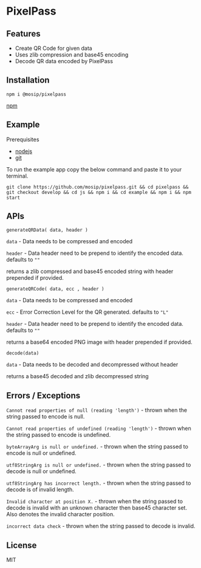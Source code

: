 # PixelPass

## Features

- Create QR Code for given data
- Uses zlib compression and base45 encoding
- Decode QR data encoded by PixelPass

## Installation 
`npm i @mosip/pixelpass`

[npm](https://www.npmjs.com/package/@mosip/pixelpass)

## Example
Prerequisites
* [nodejs](https://nodejs.org/en/learn/getting-started/how-to-install-nodejs)
* [git](https://git-scm.com/book/en/v2/Getting-Started-Installing-Git)

To run the example app copy the below command and paste it to your terminal.

```
git clone https://github.com/mosip/pixelpass.git && cd pixelpass && git checkout develop && cd js && npm i && cd example && npm i && npm start
```

## APIs
`generateQRData( data, header )`

`data` - Data needs to be compressed and encoded

`header` - Data header need to be prepend to identify the encoded data. defaults to `""`

returns a zlib compressed and base45 encoded string with header prepended if provided.

`generateQRCode( data, ecc , header )`

`data` - Data needs to be compressed and encoded

`ecc` - Error Correction Level for the QR generated. defaults to `"L"`

`header` - Data header need to be prepend to identify the encoded data. defaults to `""`

returns a base64 encoded PNG image with header prepended if provided.

`decode(data)`

`data` - Data needs to be decoded and decompressed without header

returns a base45 decoded and zlib decompressed string

## Errors / Exceptions
`Cannot read properties of null (reading 'length')` - thrown when the string passed to encode is null.

`Cannot read properties of undefined (reading 'length')` - thrown when the string passed to encode is undefined.

`byteArrayArg is null or undefined.` -  thrown when the string passed to encode is null or undefined.

`utf8StringArg is null or undefined.` - thrown when the string passed to decode is null or undefined.

`utf8StringArg has incorrect length.` - thrown when the string passed to decode is of invalid length.

`Invalid character at position X.` - thrown when the string passed to decode is invalid with an unknown character then base45 character set. Also denotes the invalid character position.

`incorrect data check` - thrown when the string passed to decode is invalid.


## License
MIT
